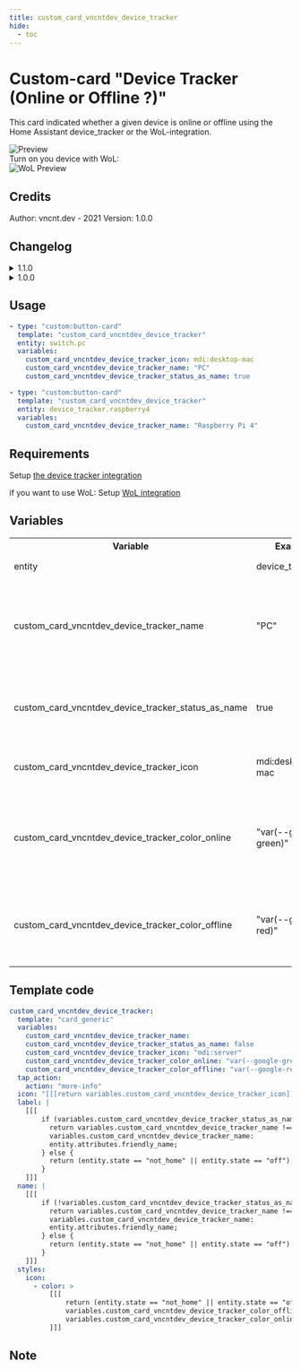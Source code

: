 ```yaml
---
title: custom_card_vncntdev_device_tracker
hide:
  - toc
---
```

<!-- markdownlint-disable MD046 -->

# Custom-card "Device Tracker (Online or Offline ?)"

This card indicated whether a given device is online or offline using the Home Assistant device_tracker or the WoL-integration.

![Preview](../../assets/img/custom_device_tracer.jpg)
<br> Turn on you device with WoL: <br>
![WoL Preview](../../assets/img/custom_device_tracer_wol.jpg)

## Credits

Author: vncnt.dev - 2021
Version: 1.0.0

## Changelog

<details>
<summary>1.1.0</summary>
Support WoL
</details>

<details>
<summary>1.0.0</summary>
Initial release
</details>

## Usage

```yaml
- type: "custom:button-card"
  template: "custom_card_vncntdev_device_tracker"
  entity: switch.pc
  variables:
    custom_card_vncntdev_device_tracker_icon: mdi:desktop-mac
    custom_card_vncntdev_device_tracker_name: "PC"
    custom_card_vncntdev_device_tracker_status_as_name: true

- type: "custom:button-card"
  template: "custom_card_vncntdev_device_tracker"
  entity: device_tracker.raspberry4
  variables:
    custom_card_vncntdev_device_tracker_name: "Raspberry Pi 4"
```

## Requirements

Setup [the device tracker integration](https://www.home-assistant.io/integrations/device_tracker/)

if you want to use WoL:
Setup [WoL integration](https://www.home-assistant.io/integrations/wake_on_lan/)

## Variables

<table>
<tr>
<th>Variable</th>
<th>Example</th>
<th>Required</th>
<th>Explanation</th>
</tr>
<tr>
<td>entity</td>
<td>device_tracker.pc</td>
<td>true</td>
<td>Icon of the Card</td>
</tr>
<tr>
<td>custom_card_vncntdev_device_tracker_name</td>
<td>"PC"</td>
<td>false</td>
<td>Custom name of device<br>default: friendly name of device tracer</td>
</tr>
<tr>
<td>custom_card_vncntdev_device_tracker_status_as_name</td>
<td>true</td>
<td>true</td>
<td>swap label and name?<br>default: false
default: "mdi:server"</td>
</tr>
<tr>
<td>custom_card_vncntdev_device_tracker_icon</td>
<td>mdi:desktop-mac</td>
<td>false</td>
<td>Icon of the Card<br>
default: "mdi:server"</td>
</tr>
<tr>
<td>custom_card_vncntdev_device_tracker_color_online</td>
<td>"var(--google-green)"</td>
<td>false</td>
<td>Color of icon if device is online<br>
default: "var(--google-green)"</td>
</tr>
<tr>
<td>custom_card_vncntdev_device_tracker_color_offline</td>
<td>"var(--google-red)"</td>
<td>false</td>
<td>Color of icon if offline<br>
default: "var(--google-red)"</td>
</tr>
</table>

## Template code

```yaml
custom_card_vncntdev_device_tracker:
  template: "card_generic"
  variables:
    custom_card_vncntdev_device_tracker_name:
    custom_card_vncntdev_device_tracker_status_as_name: false
    custom_card_vncntdev_device_tracker_icon: "mdi:server"
    custom_card_vncntdev_device_tracker_color_online: "var(--google-green)"
    custom_card_vncntdev_device_tracker_color_offline: "var(--google-red)"
  tap_action:
    action: "more-info"
  icon: "[[[return variables.custom_card_vncntdev_device_tracker_icon]]]"
  label: |
    [[[
        if (variables.custom_card_vncntdev_device_tracker_status_as_name) {
          return variables.custom_card_vncntdev_device_tracker_name !== null?
          variables.custom_card_vncntdev_device_tracker_name:
          entity.attributes.friendly_name;
        } else {
          return (entity.state == "not_home" || entity.state == "off") ? "Offline" : "Online";
        }
    ]]]
  name: |
    [[[
        if (!variables.custom_card_vncntdev_device_tracker_status_as_name) {
          return variables.custom_card_vncntdev_device_tracker_name !== null?
          variables.custom_card_vncntdev_device_tracker_name:
          entity.attributes.friendly_name;
        } else {
          return (entity.state == "not_home" || entity.state == "off") ? "Offline" : "Online";
        }
    ]]]
  styles:
    icon:
      - color: >
          [[[
              return (entity.state == "not_home" || entity.state == "off") ?
              variables.custom_card_vncntdev_device_tracker_color_offline:
              variables.custom_card_vncntdev_device_tracker_color_online;
          ]]]
```

## Note
